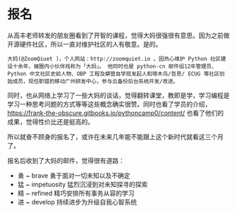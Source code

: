 # 报名

从高丰老师转发的朋友圈看到了开智的课程，觉得大妈很强很有意思。因为之前做开源硬件社区，所以一直对维护社区的人有敬意。是的。

```大妈(@ZoomQiuet )，个人网站：http://zoomquiet.io 。因热心维护 Python 社区建设十余年，被圈内小伙伴戏称为「大妈」。 他同时也是 python-cn 邮件组12年管理员、Python 中文社区史前人物、OBP 工程及蟒营自学班发起人和啄木鸟/哲思/ ECUG 等社区创始成员，现任职猎豹移动广州研发中心，参与云备份后台系统开发/改进。```

同时，也从网络上学习了一些大妈的谈话，觉得翻转课堂，教即是学，学习编程是学习一种思考问题的方式等等这些概念确实很赞。同时也看了学员的介绍，https://frank-the-obscure.gitbooks.io/pythoncamp0/content/
也看了他们的成果，觉得性价比还是挺高的。

所以就奋不顾身的报名了，或许在未来几年能不能跟上这个新时代就看这三个月了。

报名后收到了大妈的邮件，觉得很有道路：

* 勇 ~ brave 勇于面对一切未知以及不确定
* 猛 ~ impetuosity 猛烈沉浸到对未知探寻的探索
* 精 ~ refined 精巧安排所有事务从容的学习
* 进 ~ develop 持续进步为升级自我心智系统





